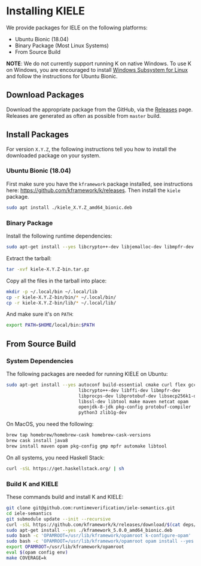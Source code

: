 Installing KIELE
================

We provide packages for IELE on the following platforms:

-   Ubuntu Bionic (18.04)
-   Binary Package (Most Linux Systems)
-   From Source Build

**NOTE**: We do not currently support running K on native Windows.
To use K on Windows, you are encouraged to install [Windows Subsystem for Linux](https://docs.microsoft.com/en-us/windows/wsl/install-win10) and follow the instructions for Ubuntu Bionic.

Download Packages
-----------------

Download the appropriate package from the GitHub, via the [Releases](https://github.com/kframework/k/releases) page.
Releases are generated as often as possible from `master` build.

Install Packages
----------------

For version `X.Y.Z`, the following instructions tell you how to install the downloaded package on your system.

### Ubuntu Bionic (18.04)

First make sure you have the `kframework` package installed, see instructions here: <https://github.com/kframework/k/releases>.
Then install the `kiele` package.

```sh
sudo apt install ./kiele_X.Y.Z_amd64_bionic.deb
```

### Binary Package

Install the following runtime dependencies:

```sh
sudo apt-get install --yes libcrypto++-dev libjemalloc-dev libmpfr-dev libprotobuf-dev libsecp256k1-dev
```

Extract the tarball:

```sh
tar -xvf kiele-X.Y.Z-bin.tar.gz
```

Copy all the files in the tarball into place:

```sh
mkdir -p ~/.local/bin ~/.local/lib
cp -r kiele-X.Y.Z-bin/bin/* ~/.local/bin/
cp -r kiele-X.Y.Z-bin/lib/* ~/.local/lib/
```

And make sure it's on `PATH`:

```sh
export PATH=$HOME/local/bin:$PATH
```

From Source Build
-----------------

### System Dependencies

The following packages are needed for running KIELE on Ubuntu:

```sh
sudo apt-get install --yes autoconf build-essential cmake curl flex gcc   \
                           libcrypto++-dev libffi-dev libmpfr-dev         \
                           libprocps-dev libprotobuf-dev libsecp256k1-dev \
                           libssl-dev libtool make maven netcat opam      \
                           openjdk-8-jdk pkg-config protobuf-compiler     \
                           python3 zlib1g-dev
```

On MacOS, you need the following:

```sh
brew tap homebrew/homebrew-cask homebrew-cask-versions
brew cask install java8
brew install maven opam pkg-config gmp mpfr automake libtool
```

On all systems, you need Haskell Stack:

```sh
curl -sSL https://get.haskellstack.org/ | sh
```

### Build K and KIELE

These commands build and install K and KIELE:

```sh
git clone git@github.com:runtimeverification/iele-semantics.git
cd iele-semantics
git submodule update --init --recursive
curl -sSL https://github.com/kframework/k/releases/download/$(cat deps/k_release)/kframework_5.0.0_amd64_bionic.deb
sudo apt-get install --yes ./kframework_5.0.0_amd64_bionic.deb
sudo bash -c 'OPAMROOT=/usr/lib/kframework/opamroot k-configure-opam'
sudo bash -c 'OPAMROOT=/usr/lib/kframework/opamroot opam install --yes ocaml-protoc rlp yojson zarith hex uuidm cryptokit'
export OPAMROOT=/usr/lib/kframework/opamroot
eval $(opam config env)
make COVERAGE=k
```
